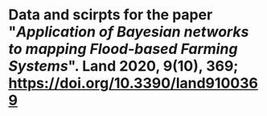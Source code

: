 # Data and scirpts for the paper "_**Application of Bayesian networks to mapping Flood-based Farming Systems**_". Land 2020, 9(10), 369; https://doi.org/10.3390/land9100369
